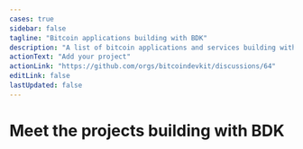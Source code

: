 ```yaml
---
cases: true
sidebar: false
tagline: "Bitcoin applications building with BDK"
description: "A list of bitcoin applications and services building with BDK"
actionText: "Add your project"
actionLink: "https://github.com/orgs/bitcoindevkit/discussions/64"
editLink: false
lastUpdated: false
---
```


<h1 class="more-cases-heading">
   Meet the projects building with BDK
</h1>

<!-- <CodeSwitcher :languages="{all: 'All', mobile:'Mobile', web:'Web', desktop:'Desktop', custodial: 'Custodial', infra:'Infrastructure', misc:'Misc',}"> -->
  
<CodeSwitcher :languages="{ all: 'All', mobile: 'Mobile', desktop: 'Desktop', hardware: 'Hardware', web:'Web', custodial: 'Custodial', exchange: 'Exchange', infra: 'Infrastructure' }">

  <template v-slot:mobile>
    <div class="case-studies">
      <div class="case-study-item">
        <a href="https://bitkey.build/" target="_blank">
          <img src="/img/case-studies-logos/block-logo.gif" style="max-height: 130px;" />
        </a>
        <h3>
          <a href="https://bitkey.build/" target="_blank">Bitkey</a> 
        </h3>
        <p>Bitkey is the safe, easy way to own and manage bitcoin. It’s a mobile app, hardware device, and a set of recovery tools, for simple, secure self-custody.</p>
      </div>
      <div class="case-study-item">
        <a href="https://peachbitcoin.com/" target="_blank">
          <img src="/img/case-studies-logos/peach-130.png" />
        </a>
        <h3>
          <a href="https://peachbitcoin.com/" target="_blank">Peach Bitcoin</a>
        </h3>
        <p>Connecting Bitcoin buyers and sellers directly together. Buy or sell bitcoin peer-to-peer anywhere, at anytime.</p>
      </div>
      <div class="case-study-item">
        <a href="https://github.com/lightningdevkit/ldk-node" target="_blank">
          <img src="/img/case-studies-logos/ldk-node-130.png" />
        </a>
        <h3>
          <a href="https://github.com/lightningdevkit/ldk-node" target="_blank">LDK Node</a> 
        </h3>
        <p>A ready-to-go Lightning node library built using LDK and BDK.</p>
      </div>
      <div class="case-study-item">
        <a href="https://www.lava.xyz/" target="_blank">
          <img src="/img/case-studies-logos/lava-130.png" />
        </a>
        <h3>
          <a href="https://www.lava.xyz/" target="_blank">Lava</a>
        </h3>
        <p>The Future of Finance Available Today. Functional, safe and simple.</p>
      </div>
      <div class="case-study-item">
        <a href="https://play.google.com/store/apps/details?id=com.goldenraven.padawanwallet" target="_blank">
          <img src="/img/case-studies-logos/padawan-130.png" />
        </a>
        <h3>
          <a href="https://play.google.com/store/apps/details?id=com.goldenraven.padawanwallet" target="_blank">Padawan Wallet</a>
        </h3>
        <p>Padawan is a testnet-only bitcoin wallet packed with tutorials to learn how to use bitcoin on mobile.</p>
      </div>
      <div class="case-study-item">
        <a href="https://www.mutinywallet.com/" target="_blank">
          <img src="/img/case-studies-logos/mutiny-130.png" />
        </a>
        <h3>
          <a href="https://www.mutinywallet.com/" target="_blank">Mutiny Wallet</a>
        </h3>
        <p>Mutiny is a self-custodial lightning wallet that runs in the browser.</p>
      </div>
      <div class="case-study-item">
        <a href="https://foundationdevices.com/" target="_blank">
          <img src="/img/case-studies-logos/foundation-130.png" />
        </a>
        <h3>
          <a href="https://foundationdevices.com/" target="_blank">Envoy By Foundation</a> 
        </h3>
        <p>A Bitcoin wallet with powerful account management and privacy features. Use alongside your Passport hardware wallet to take true ownership of your Bitcoin.</p>
      </div>
      <div class="case-study-item">
        <a href="https://www.bullbitcoin.com/" target="_blank">
          <img src="/img/case-studies-logos/bull-bitcoin-130.png" />
        </a>
        <h3>
          <a href="https://www.bullbitcoin.com/" target="_blank">Bull Bitcoin</a>
        </h3>
        <p>A self-custodial Bitcoin Wallet and Exchange app that lets users buy, sell, spend and get paid with Bitcoin. Bitcoins are automatically sent from the exchange to the user's wallet.</p>
      </div>
      <!-- Smart Vaults -->
      <div class="case-study-item">
        <a href="https://www.smartvaults.io/" target="_blank">
          <img src="/img/case-studies-logos/smart-vaults-130.png" style="max-height: 130px;" />
        </a>
        <h3>
          <a href="https://www.smartvaults.io/" target="_blank">Smart Vaults</a> 
        </h3>
        <p>Determine who, how, and when your Bitcoin can be accessed.</p>
      </div>
      <!-- Iris Wallet -->
      <div class="case-study-item">
        <a href="https://play.google.com/store/apps/details?id=com.iriswallet.testnet" target="_blank">
          <img src="/img/case-studies-logos/iris-130.png" />
        </a>
        <h3>
          <a href="https://play.google.com/store/apps/details?id=com.iriswallet.testnet" target="_blank">Iris Wallet</a>
        </h3>
        <p>Open-source wallet for Bitcoin and RGB assets.</p>
      </div>
      <!-- Stackmate -->
      <div class="case-study-item">
        <a href="https://github.com/StackmateNetwork" target="_blank">
          <img src="/img/case-studies-logos/stackmate-130.png" />
        </a>
        <h3>
          <a href="https://github.com/StackmateNetwork" target="_blank">Stackmate</a>
        </h3>
        <p>A multi-purpose Bitcoin Wallet.</p>
      </div>
      <!-- Lipa -->
      <div class="case-study-item">
        <a href="https://lipa.swiss/en" target="_blank">
          <img src="/img/case-studies-logos/lipa-130.png" />
        </a>
        <h3>
          <a href="https://lipa.swiss/en" target="_blank">Lipa</a>
        </h3>
        <p>The Swiss app for cashless payments with Bitcoin.</p>
      </div>
    </div>
  </template>

  <template v-slot:exchange>
    <div class="case-studies">
      <div class="case-study-item">
        <a href="https://www.bullbitcoin.com/" target="_blank">
          <img src="/img/case-studies-logos/bull-bitcoin-130.png" />
        </a>
        <h3>
          <a href="https://www.bullbitcoin.com/" target="_blank">Bull Bitcoin</a>
        </h3>
        <p>A self-custodial Bitcoin Wallet and Exchange app that lets users buy, sell, spend and get paid with Bitcoin. Bitcoins are automatically sent from the exchange to the user's wallet.</p>
      </div>
    </div>
  </template>

  <template v-slot:desktop>
    <div class="case-studies">
      <div class="case-study-item">
        <a href="https://www.anchorwatch.com/" target="_blank">
          <img src="/img/case-studies-logos/anchorwatch-130.png" />
        </a>
        <h3>
          <a href="https://www.anchorwatch.com/" target="_blank">AnchorWatch</a>
        </h3>
        <p>Protect your bitcoin with regulated insurance and enterprise-grade multi-institutional custody.</p>
      </div>
    </div>
  </template>

  <template v-slot:hardware>
    <div class="case-studies">
      <div class="case-study-item">
        <a href="https://bitkey.build/" target="_blank">
          <img src="/img/case-studies-logos/block-logo.gif" style="max-height: 130px;" />
        </a>
        <h3>
          <a href="https://bitkey.build/" target="_blank">Bitkey</a> 
        </h3>
        <p>Bitkey is the safe, easy way to own and manage bitcoin. It’s a mobile app, hardware device, and a set of recovery tools, for simple, secure self-custody.</p>
      </div>
      <div class="case-study-item">
        <a href="https://foundationdevices.com/" target="_blank">
          <img src="/img/case-studies-logos/foundation-130.png" />
        </a>
        <h3>
          <a href="https://foundationdevices.com/" target="_blank">Envoy By Foundation</a> 
        </h3>
        <p>A Bitcoin wallet with powerful account management and privacy features. Use alongside your Passport hardware wallet to take true ownership of your Bitcoin.</p>
      </div>
    </div>
  </template>

  <template v-slot:custodial>
    <div class="case-studies">
      <div class="case-study-item">
        <a href="https://www.seba.swiss/" target="_blank">
          <img src="/img/case-studies-logos/seba-130.png" />
        </a>
        <h3>
          <a href="https://www.seba.swiss/" target="_blank">Seba Bank</a>
        </h3>
        <p>From everyday banking to crypto custody and trading, get the most out of your assets with a regulated global crypto bank.</p>
      </div>
    </div>
  </template>

  <template v-slot:infra>
    <div class="case-studies">
      <!-- Spotbit -->
      <div class="case-study-item">
        <a href="https://github.com/BlockchainCommons/spotbit" target="_blank">
          <img src="/img/case-studies-logos/spotbit-130.png" />
        </a>
        <h3>
          <a href="https://github.com/BlockchainCommons/spotbit" target="_blank">Spotbit</a>
        </h3>
        <p>Spotbit is a portable API for Bitcoin price data and candles.</p>
      </div>
      <!-- Galoy -->
      <div class="case-study-item">
        <a href="https://galoy.io/" target="_blank">
          <img src="/img/case-studies-logos/galoy-130.png" />
        </a>
        <h3>
          <a href="https://galoy.io/" target="_blank">Galoy</a>
        </h3>
        <p>Bitcoin-native banking infrastructure for organizations.</p>
      </div>
    </div>
  </template>

  <template v-slot:web>
    <div class="case-studies">
      <div class="case-study-item">
        <a href="https://bitmask.app/" target="_blank">
          <img src="/img/case-studies-logos/bitmask-130.png" />
        </a>
        <h3>
          <a href="https://bitmask.app/" target="_blank">BitMask Wallet</a>
        </h3>
        <p>Your Gateway to DeepWeb3 on Bitcoin. A browser extension for decentralized applications on Bitcoin.</p>
      </div>
    </div>
  </template>

  <template v-slot:all>
    <div class="case-studies">
      <!-- Bitkey -->
      <div class="case-study-item">
        <a href="https://bitkey.build/" target="_blank">
          <img src="/img/case-studies-logos/block-logo.gif" style="max-height: 130px;" />
        </a>
        <h3>
          <a href="https://bitkey.build/" target="_blank">Bitkey</a> 
        </h3>
        <p>Bitkey is the safe, easy way to own and manage bitcoin. It’s a mobile app, hardware device, and a set of recovery tools, for simple, secure self-custody.</p>
      </div>
      <!-- Peach Bitcoin -->
      <div class="case-study-item">
        <a href="" target="_blank">
          <img src="/img/case-studies-logos/peach-130.png" />
        </a>
        <h3>
          <a href="https://peachbitcoin.com/" target="_blank">Peach Bitcoin</a>
        </h3>
        <p>Connecting Bitcoin buyers and sellers directly together. Buy or sell bitcoin peer-to-peer anywhere, at anytime.</p>
      </div>
      <!-- AnchorWatch -->
      <div class="case-study-item">
        <a href="https://www.anchorwatch.com/" target="_blank">
          <img src="/img/case-studies-logos/anchorwatch-130.png" />
        </a>
        <h3>
          <a href="https://www.anchorwatch.com/" target="_blank">AnchorWatch</a>
        </h3>
        <p>Protect your bitcoin with regulated insurance and enterprise-grade multi-institutional custody.</p>
      </div>
      <!-- Mutiny Wallet -->
      <div class="case-study-item">
        <a href="https://www.mutinywallet.com/" target="_blank">
          <img src="/img/case-studies-logos/mutiny-130.png" />
        </a>
        <h3>
          <a href="https://www.mutinywallet.com/" target="_blank">Mutiny Wallet</a>
        </h3>
        <p>Mutiny is a self-custodial lightning wallet that runs in the browser.</p>
      </div>
      <!-- Foundation Devices -->
      <div class="case-study-item">
        <a href="https://foundationdevices.com/" target="_blank">
          <img src="/img/case-studies-logos/foundation-130.png" />
        </a>
        <h3>
          <a href="https://foundationdevices.com/" target="_blank">Envoy By Foundation</a> 
        </h3>
        <p>A Bitcoin wallet with powerful account management and privacy features. Use alongside your Passport hardware wallet to take true ownership of your Bitcoin.</p>
      </div>
      <!-- Bull Bitcoin -->
      <div class="case-study-item">
        <a href="https://www.bullbitcoin.com/" target="_blank">
          <img src="/img/case-studies-logos/bull-bitcoin-130.png" />
        </a>
        <h3>
          <a href="https://www.bullbitcoin.com/" target="_blank">Bull Bitcoin</a>
        </h3>
        <p>A self-custodial Bitcoin Wallet and Exchange app that lets users buy, sell, spend and get paid with Bitcoin. Bitcoins are automatically sent from the exchange to the user's wallet.</p>
      </div>
      <!-- Lava -->
      <div class="case-study-item">
        <a href="https://www.lava.xyz/" target="_blank">
          <img src="/img/case-studies-logos/lava-130.png" />
        </a>
        <h3>
          <a href="https://www.lava.xyz/" target="_blank">Lava</a>
        </h3>
        <p>The Future of Finance Available Today. Functional, safe and simple.</p>
      </div>
      <!-- LDK Node -->
      <div class="case-study-item">
        <a href="https://github.com/lightningdevkit/ldk-node" target="_blank">
          <img src="/img/case-studies-logos/ldk-node-130.png" />
        </a>
        <h3>
          <a href="https://github.com/lightningdevkit/ldk-node" target="_blank">LDK Node</a> 
        </h3>
        <p>A ready-to-go Lightning node library built using LDK and BDK.</p>
      </div>
      <!-- Padawan Wallet -->
      <div class="case-study-item">
        <a href="https://play.google.com/store/apps/details?id=com.goldenraven.padawanwallet" target="_blank">
          <img src="/img/case-studies-logos/padawan-130.png" />
        </a>
        <h3>
          <a href="https://play.google.com/store/apps/details?id=com.goldenraven.padawanwallet" target="_blank">Padawan Wallet</a>
        </h3>
        <p>Padawan is a testnet-only bitcoin wallet packed with tutorials to learn how to use bitcoin on mobile.</p>
      </div>
      <!-- Seba Bank -->
      <div class="case-study-item">
        <a href="https://www.seba.swiss/" target="_blank">
          <img src="/img/case-studies-logos/seba-130.png" />
        </a>
        <h3>
          <a href="https://www.seba.swiss/" target="_blank">Seba Bank</a>
        </h3>
        <p>From everyday banking to crypto custody and trading, get the most out of your assets with a regulated global crypto bank.</p>
      </div>
      <!-- BitMask -->
      <div class="case-study-item">
        <a href="https://bitmask.app/" target="_blank">
          <img src="/img/case-studies-logos/bitmask-130.png" />
        </a>
        <h3>
          <a href="https://bitmask.app/" target="_blank">BitMask Wallet</a>
        </h3>
        <p>Your Gateway to DeepWeb3 on Bitcoin. A browser extension for decentralized applications on Bitcoin.</p>
      </div>
      <!-- Smart Vaults -->
      <div class="case-study-item">
        <a href="https://www.smartvaults.io/" target="_blank">
          <img src="/img/case-studies-logos/smart-vaults-130.png" style="max-height: 130px;" />
        </a>
        <h3>
          <a href="https://www.smartvaults.io/" target="_blank">Smart Vaults</a> 
        </h3>
        <p>Determine who, how, and when your Bitcoin can be accessed.</p>
      </div>
      <!-- Galoy -->
      <div class="case-study-item">
        <a href="https://galoy.io/" target="_blank">
          <img src="/img/case-studies-logos/galoy-130.png" />
        </a>
        <h3>
          <a href="https://galoy.io/" target="_blank">Galoy</a>
        </h3>
        <p>Bitcoin-native banking infrastructure for organizations.</p>
      </div>
      <!-- Iris Wallet -->
      <div class="case-study-item">
        <a href="https://play.google.com/store/apps/details?id=com.iriswallet.testnet" target="_blank">
          <img src="/img/case-studies-logos/iris-130.png" />
        </a>
        <h3>
          <a href="https://play.google.com/store/apps/details?id=com.iriswallet.testnet" target="_blank">Iris Wallet</a>
        </h3>
        <p>Open-source wallet for Bitcoin and RGB assets.</p>
      </div>
      <!-- Spotbit -->
      <div class="case-study-item">
        <a href="https://github.com/BlockchainCommons/spotbit" target="_blank">
          <img src="/img/case-studies-logos/spotbit-130.png" />
        </a>
        <h3>
          <a href="https://github.com/BlockchainCommons/spotbit" target="_blank">Spotbit</a>
        </h3>
        <p>Spotbit is a portable API for Bitcoin price data and candles.</p>
      </div>
      <!-- Stackmate -->
      <div class="case-study-item">
        <a href="https://github.com/StackmateNetwork" target="_blank">
          <img src="/img/case-studies-logos/stackmate-130.png" />
        </a>
        <h3>
          <a href="https://github.com/StackmateNetwork" target="_blank">Stackmate</a>
        </h3>
        <p>A multi-purpose Bitcoin Wallet.</p>
      </div>
      <!-- Lipa -->
      <div class="case-study-item">
        <a href="https://lipa.swiss/en" target="_blank">
          <img src="/img/case-studies-logos/lipa-130.png" />
        </a>
        <h3>
          <a href="https://lipa.swiss/en" target="_blank">Lipa</a>
        </h3>
        <p>The Swiss app for cashless payments with Bitcoin.</p>
      </div>
    </div>
  </template>
</CodeSwitcher>
